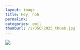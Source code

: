 ```yaml
---
layout: image
title: Hey, hoh
permalink: 
categories: emil
thumburl: /i/DSCF2025_thumb.jpg
---
```


![]({{site.url}}/i/DSCF2025_thumb.jpg)


